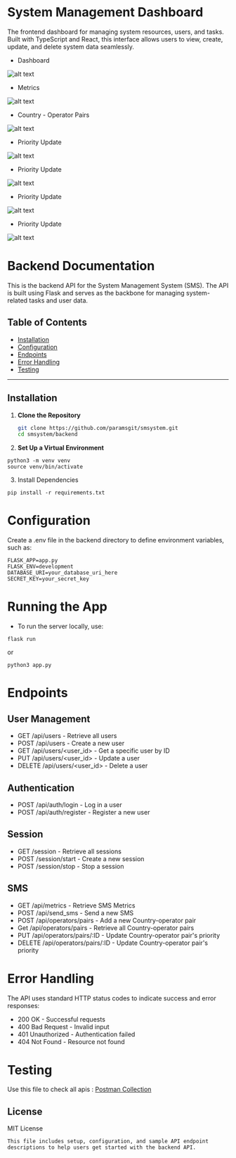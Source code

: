# System Management Dashboard 

The frontend dashboard for managing system resources, users, and tasks. Built with TypeScript and React, this interface allows users to view, create, update, and delete system data seamlessly.

- Dashboard

![alt text](frontend/Screenshots/img1.png)

- Metrics

![alt text](frontend/Screenshots/img2.png)

- Country - Operator Pairs

![alt text](frontend/Screenshots/img3.png)

- Priority Update

![alt text](frontend/Screenshots/img4.png)

- Priority Update

![alt text](frontend/Screenshots/img5.png)

- Priority Update

![alt text](frontend/Screenshots/img6.png)

- Priority Update

![alt text](frontend/Screenshots/img7.png)






# Backend Documentation

This is the backend API for the System Management System (SMS). The API is built using Flask and serves as the backbone for managing system-related tasks and user data.

## Table of Contents
- [Installation](#installation)
- [Configuration](#configuration)
- [Endpoints](#endpoints)
- [Error Handling](#error-handling)
- [Testing](#testing)

---

## Installation

1. **Clone the Repository**
   ```bash
   git clone https://github.com/paramsgit/smsystem.git
   cd smsystem/backend 
   ```

2. **Set Up a Virtual Environment**
```
python3 -m venv venv
source venv/bin/activate
```

3. Install Dependencies
```
pip install -r requirements.txt
```
# Configuration 

Create a .env file in the backend directory to define environment variables, such as:
```
FLASK_APP=app.py
FLASK_ENV=development
DATABASE_URI=your_database_uri_here
SECRET_KEY=your_secret_key
```

# Running the App

- To run the server locally, use:

```
flask run
 ```
 or
```
python3 app.py
 ```

# Endpoints

## User Management 

- GET /api/users - Retrieve all users
- POST /api/users - Create a new user
- GET /api/users/<user_id> - Get a specific user by ID
- PUT /api/users/<user_id> - Update a user
- DELETE /api/users/<user_id> - Delete a user

## Authentication
- POST /api/auth/login - Log in a user
- POST /api/auth/register - Register a new user

## Session
- GET /session - Retrieve all sessions
- POST /session/start - Create a new session
- POST /session/stop - Stop a session

## SMS
- GET /api/metrics - Retrieve SMS Metrics
- POST /api/send_sms - Send a new SMS
- POST /api/operators/pairs - Add a new Country-operator pair
- Get /api/operators/pairs - Retrieve all Country-operator pairs
- PUT /api/operators/pairs/:ID - Update Country-operator pair's priority
- DELETE /api/operators/pairs/:ID - Update Country-operator pair's priority

# Error Handling
The API uses standard HTTP status codes to indicate success and error responses:

- 200 OK - Successful requests
- 400 Bad Request - Invalid input
- 401 Unauthorized - Authentication failed
- 404 Not Found - Resource not found

# Testing

Use this file to check all apis : 
[Postman Collection](/thunder-collection_smssystem.json)


## License
MIT License
```
This file includes setup, configuration, and sample API endpoint descriptions to help users get started with the backend API.
```
